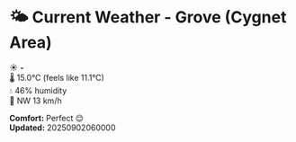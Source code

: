 # 🌤️ Current Weather - Grove (Cygnet Area)

☀️ **-**  
🌡️ 15.0°C (feels like 11.1°C)  
💧 46% humidity  
💨 NW 13 km/h  

**Comfort:** Perfect 😌  
**Updated:** 20250902060000
